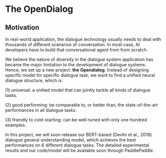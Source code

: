 # The OpenDialog

## Motivation

In real-world application, the dialogue technology usually needs to deal with thousands of different scenarios of conversation. In most case, AI developers have to build that conversational agent from from scratch. 

We believe the nature of diversity in the dialogue system application has became the major limitation to the development of dialogue systems. Hence, we set up a new project: **the Opendialog**. Instead of designing specific model for specific dialogue task, we want to find a unified neural dialogue structure, which is:

(1) universal: a unitied model that can jointly tackle all kinds of dialogue tasks.

(2) good performing: be comparable to, or better than, the state-of-the-art performances in all dialogue tasks.

(3) friendly to cold-starting: can be well-tuned with only one hundred examples. 

In this project, we will soon release our BERT-based (Devlin et al., 2018) dialogue general understanding model, which achieves the best performances on 6 different dialogue tasks. The detailed experimental results and our code/model will be available soon through PaddlePaddle.

